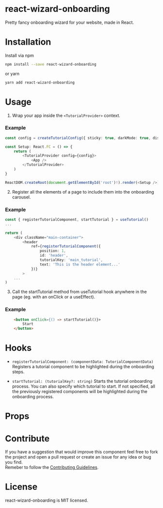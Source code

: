 # react-wizard-onboarding

Pretty fancy onboarding wizard for your website, made in React.

# Installation

Install via npm

```sh
npm install --save react-wizard-onboarding
```

or yarn

```sh
yarn add react-wizard-onboarding
```

# Usage

1. Wrap your app inside the `<TutorialProvider>` context.

### Example

```typescript
const config = createTutorialConfig({ sticky: true, darkMode: true, displayDots: true, hideArrowOnSticky: true })

const Setup: React.FC = () => {
    return (
        <TutorialProvider config={config}>
            <App />
        </TutorialProvider>
    )
}

ReactDOM.createRoot(document.getElementById('root')!).render(<Setup />)
```

2. Register all the elements of a page to include them into the onboarding carousel.

### Example

```typescript
const { registerTutorialComponent, startTutorial } = useTutorial()
...

return (
    <div className="main-container">
        <header
            ref={registerTutorialComponent({
                position: 1,
                id: 'header',
                tutorialKey: 'main_tutorial',
                text: 'This is the header element...'
            })}
        >
    ...
)
```

3. Call the startTutorial method from useTutorial hook anywhere in the page (eg. with an onClick or a useEffect).

### Example

```html
    <button onClick={() => startTutorial()}>
        Start
    </button>
```

# Hooks

-   `registerTutorialComponent: (componentData: TutorialComponentData)` Registers a tutorial component to be highlighted during the onboarding steps.

-   `startTutorial: (tutorialKey?: string)` Starts the tutorial onboarding process. You can also specify which tutorial to start. If not specified, all the previously registered components will be highlighted during the onboarding process.

# Props

# Contribute

If you have a suggestion that would improve this component feel free to fork the project and open a pull request or create an issue for any idea or bug you find.\
Remeber to follow the [Contributing Guidelines](https://github.com/ChrisUser/.github/blob/main/CONTRIBUTING.md).

# License

react-wizard-onboarding is MIT licensed.
